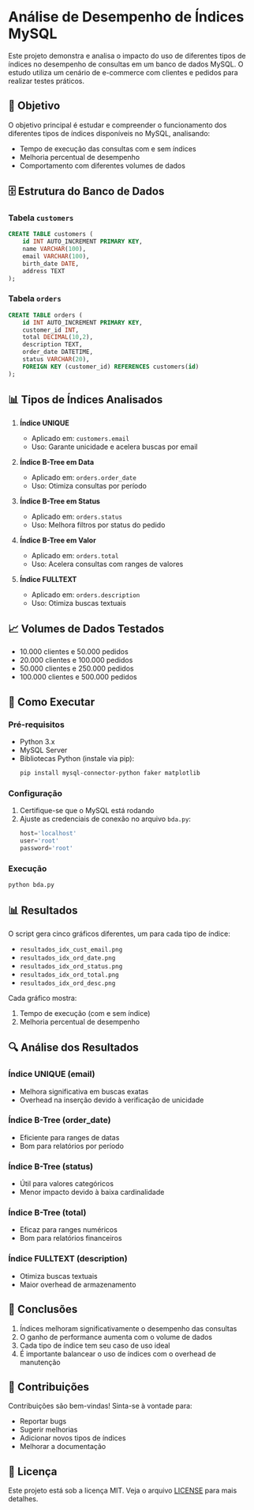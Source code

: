 # Análise de Desempenho de Índices MySQL

Este projeto demonstra e analisa o impacto do uso de diferentes tipos de índices no desempenho de consultas em um banco de dados MySQL. O estudo utiliza um cenário de e-commerce com clientes e pedidos para realizar testes práticos.

## 🎯 Objetivo

O objetivo principal é estudar e compreender o funcionamento dos diferentes tipos de índices disponíveis no MySQL, analisando:
- Tempo de execução das consultas com e sem índices
- Melhoria percentual de desempenho
- Comportamento com diferentes volumes de dados

## 🗄️ Estrutura do Banco de Dados

### Tabela `customers`
```sql
CREATE TABLE customers (
    id INT AUTO_INCREMENT PRIMARY KEY,
    name VARCHAR(100),
    email VARCHAR(100),
    birth_date DATE,
    address TEXT
);
```

### Tabela `orders`
```sql
CREATE TABLE orders (
    id INT AUTO_INCREMENT PRIMARY KEY,
    customer_id INT,
    total DECIMAL(10,2),
    description TEXT,
    order_date DATETIME,
    status VARCHAR(20),
    FOREIGN KEY (customer_id) REFERENCES customers(id)
);
```

## 📊 Tipos de Índices Analisados

1. **Índice UNIQUE**
   - Aplicado em: `customers.email`
   - Uso: Garante unicidade e acelera buscas por email

2. **Índice B-Tree em Data**
   - Aplicado em: `orders.order_date`
   - Uso: Otimiza consultas por período

3. **Índice B-Tree em Status**
   - Aplicado em: `orders.status`
   - Uso: Melhora filtros por status do pedido

4. **Índice B-Tree em Valor**
   - Aplicado em: `orders.total`
   - Uso: Acelera consultas com ranges de valores

5. **Índice FULLTEXT**
   - Aplicado em: `orders.description`
   - Uso: Otimiza buscas textuais

## 📈 Volumes de Dados Testados

- 10.000 clientes e 50.000 pedidos
- 20.000 clientes e 100.000 pedidos
- 50.000 clientes e 250.000 pedidos
- 100.000 clientes e 500.000 pedidos

## 🚀 Como Executar

### Pré-requisitos
- Python 3.x
- MySQL Server
- Bibliotecas Python (instale via pip):
  ```bash
  pip install mysql-connector-python faker matplotlib
  ```

### Configuração
1. Certifique-se que o MySQL está rodando
2. Ajuste as credenciais de conexão no arquivo `bda.py`:
   ```python
   host='localhost'
   user='root'
   password='root'
   ```

### Execução
```bash
python bda.py
```

## 📊 Resultados

O script gera cinco gráficos diferentes, um para cada tipo de índice:
- `resultados_idx_cust_email.png`
- `resultados_idx_ord_date.png`
- `resultados_idx_ord_status.png`
- `resultados_idx_ord_total.png`
- `resultados_idx_ord_desc.png`

Cada gráfico mostra:
1. Tempo de execução (com e sem índice)
2. Melhoria percentual de desempenho

## 🔍 Análise dos Resultados

### Índice UNIQUE (email)
- Melhora significativa em buscas exatas
- Overhead na inserção devido à verificação de unicidade

### Índice B-Tree (order_date)
- Eficiente para ranges de datas
- Bom para relatórios por período

### Índice B-Tree (status)
- Útil para valores categóricos
- Menor impacto devido à baixa cardinalidade

### Índice B-Tree (total)
- Eficaz para ranges numéricos
- Bom para relatórios financeiros

### Índice FULLTEXT (description)
- Otimiza buscas textuais
- Maior overhead de armazenamento

## 📝 Conclusões

1. Índices melhoram significativamente o desempenho das consultas
2. O ganho de performance aumenta com o volume de dados
3. Cada tipo de índice tem seu caso de uso ideal
4. É importante balancear o uso de índices com o overhead de manutenção

## 👥 Contribuições

Contribuições são bem-vindas! Sinta-se à vontade para:
- Reportar bugs
- Sugerir melhorias
- Adicionar novos tipos de índices
- Melhorar a documentação

## 📄 Licença

Este projeto está sob a licença MIT. Veja o arquivo [LICENSE](LICENSE) para mais detalhes. 